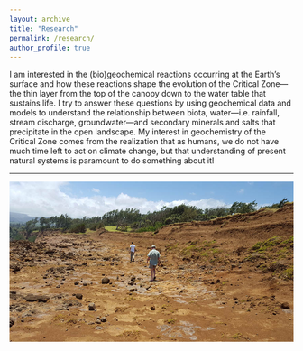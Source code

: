 ```yaml
---
layout: archive
title: "Research"
permalink: /research/
author_profile: true
---
```


I am interested in the (bio)geochemical reactions occurring at the Earth’s surface and how these reactions shape the evolution of the Critical Zone—the thin layer from the top of the canopy down to the water table that sustains life. I try to answer these questions by using geochemical data and models to understand the relationship between biota, water—i.e. rainfall, stream discharge, groundwater—and secondary minerals and salts that precipitate in the open landscape. My interest in geochemistry of the Critical Zone comes from the realization that as humans, we do not have much time left to act on climate change, but that understanding of present natural systems is paramount to do something about it!

---
<img style="float: center;" src="/images/research2.jpg">


